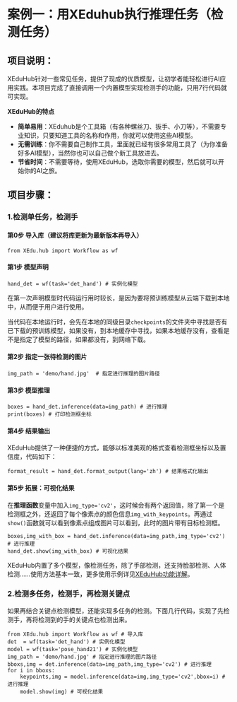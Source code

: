 # 案例一：用XEduhub执行推理任务（检测任务）

## 项目说明：

XEduHub针对一些常见任务，提供了现成的优质模型，让初学者能轻松进行AI应用实践。本项目完成了直接调用一个内置模型实现检测手的功能，只用7行代码就可实现。

**XEduHub的特点**

- **简单易用**：XEduhub是个工具箱（有各种螺丝刀、扳手、小刀等），不需要专业知识，只要知道工具的名称和作用，你就可以使用这些AI模型。
- **无需训练**：你不需要自己制作工具，里面就已经有很多常用工具了（为你准备好多AI模型），当然你也可以自己做个新工具放进去。
- **节省时间**：不需要等待，使用XEduHub，选取你需要的模型，然后就可以开始你的AI之旅。

## 项目步骤：

### 1.检测单任务，检测手

#### 第0步 导入库（建议将库更新为最新版本再导入）

```
from XEdu.hub import Workflow as wf
```

#### 第1步 模型声明

```
hand_det = wf(task='det_hand') # 实例化模型
```

在第一次声明模型时代码运行用时较长，是因为要将预训练模型从云端下载到本地中，从而便于用户进行使用。

当代码在本地运行时，会先在本地的同级目录`checkpoints`的文件夹中寻找是否有已下载的预训练模型，如果没有，到本地缓存中寻找，如果本地缓存没有，查看是不是指定了模型的路径，如果都没有，到网络下载。

#### 第2步 指定一张待检测的图片

```
img_path = 'demo/hand.jpg'  # 指定进行推理的图片路径
```

#### 第3步 模型推理

```
boxes = hand_det.inference(data=img_path) # 进行推理
print(boxes) # 打印检测框坐标
```

#### 第4步 结果输出

XEduHub提供了一种便捷的方式，能够以标准美观的格式查看检测框坐标以及置信度，代码如下：

```
format_result = hand_det.format_output(lang='zh') # 结果格式化输出
```

#### 第5步 拓展：可视化结果

在**推理函数**变量中加入`img_type='cv2'`，这时候会有两个返回值，除了第一个是检测框之外，还返回了每个像素点的颜色信息`img_with_keypoints`。再通过`show()`函数就可以看到像素点组成图片可以看到，此时的图片带有目标检测框。

```
boxes,img_with_box = hand_det.inference(data=img_path,img_type='cv2') # 进行推理
hand_det.show(img_with_box) # 可视化结果
```

XEduHub内置了多个模型，像检测任务，除了手部检测，还支持脸部检测、人体检测……使用方法基本一致，更多使用示例详见[XEduHub功能详解](https://xedu.readthedocs.io/zh/master/xedu_hub/introduction.html#xeduhub)。

### 2.检测多任务，检测手，再检测关键点

如果再结合关键点检测模型，还能实现多任务的检测。下面几行代码，实现了先检测手，再将检测到的手的关键点也检测出来。

```
from XEdu.hub import Workflow as wf # 导入库
det  = wf(task='det_hand') # 实例化模型
model = wf(task='pose_hand21') # 实例化模型
img_path = 'demo/hand.jpg' # 指定进行推理的图片路径
bboxs,img = det.inference(data=img_path,img_type='cv2') # 进行推理
for i in bboxs:
    keypoints,img = model.inference(data=img,img_type='cv2',bbox=i) # 进行推理
    model.show(img) # 可视化结果
```

